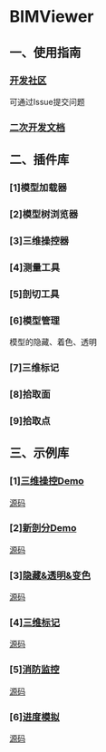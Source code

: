# BIMViewer

## 一、使用指南

### [开发社区](https://gitee.com/i3yun/ViewerGallery)
可通过Issue提交问题

### [二次开发文档](http://bimviewer.aisanwei.cn/docs/)

## 二、插件库

### [1]模型加载器

### [2]模型树浏览器

### [3]三维操控器

### [4]测量工具

### [5]剖切工具

### [6]模型管理

模型的隐藏、着色、透明

### [7]三维标记

### [8]拾取面

### [9]拾取点

## 三、示例库

### [1][三维操控Demo](http://i3yun.gitee.io/viewergallery/src/EEPTool/index.html)  

[源码](./src/EEPTool)

### [2][新剖分Demo](http://i3yun.gitee.io/viewergallery/src/NewSectionDemo/index.html)

[源码](./src/NewSectionDemo)  

### [3][隐藏&透明&变色](http://i3yun.gitee.io/viewergallery/src/Visible&Transparent/index.html)

[源码](./src/Visible&Transparent)

### [4][三维标记](http://i3yun.gitee.io/viewergallery/src/MarkupDemo/index.html)

[源码](./src/MarkupDemo)

### [5][消防监控](http://i3yun.gitee.io/viewergallery/src/Temprature/index.html)

[源码](./src/Temprature)  

### [6][进度模拟](http://i3yun.gitee.io/viewergallery/src/ConstructionProgress/index.html)

[源码](./src/ConstructionProgress)